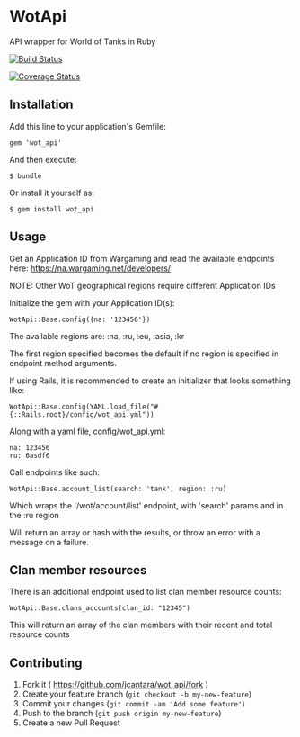 # WotApi

API wrapper for World of Tanks in Ruby

[![Build Status](https://travis-ci.org/jcantara/wot_api.svg?branch=master)](https://travis-ci.org/jcantara/wot_api)

[![Coverage Status](https://coveralls.io/repos/jcantara/wot_api/badge.png)](https://coveralls.io/r/jcantara/wot_api)

## Installation

Add this line to your application's Gemfile:

    gem 'wot_api'

And then execute:

    $ bundle

Or install it yourself as:

    $ gem install wot_api

## Usage

Get an Application ID from Wargaming and read the available endpoints here: https://na.wargaming.net/developers/

NOTE: Other WoT geographical regions require different Application IDs

Initialize the gem with your Application ID(s):

    WotApi::Base.config({na: '123456'})

The available regions are: :na, :ru, :eu, :asia, :kr

The first region specified becomes the default if no region is specified in endpoint method arguments.

If using Rails, it is recommended to create an initializer that looks something like:

    WotApi::Base.config(YAML.load_file("#{::Rails.root}/config/wot_api.yml"))

Along with a yaml file, config/wot_api.yml:

    na: 123456
    ru: 6asdf6

Call endpoints like such:

    WotApi::Base.account_list(search: 'tank', region: :ru)

Which wraps the '/wot/account/list' endpoint, with 'search' params and in the :ru region

Will return an array or hash with the results, or throw an error with a message on a failure.

## Clan member resources

There is an additional endpoint used to list clan member resource counts:

    WotApi::Base.clans_accounts(clan_id: "12345")

This will return an array of the clan members with their recent and total resource counts

## Contributing

1. Fork it ( https://github.com/jcantara/wot_api/fork )
2. Create your feature branch (`git checkout -b my-new-feature`)
3. Commit your changes (`git commit -am 'Add some feature'`)
4. Push to the branch (`git push origin my-new-feature`)
5. Create a new Pull Request
